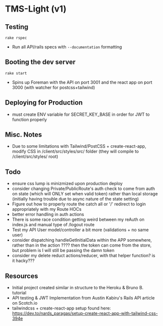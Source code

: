 # TMS-Light (v1)

## Testing
`rake rspec` 
* Run all API/rails specs with `--documentation` formatting

## Booting the dev server
`rake start`
* Spins up Foreman with the API on port 3001 and the react app on port 3000 (with watcher for postcss+tailwind)

## Deploying for Production
* must create ENV variable for SECRET_KEY_BASE in order for JWT to function properly

## Misc. Notes
* Due to some limitations with Tailwind/PostCSS + create-react-app, modify CSS in /client/src/styles/src/ folder (they will compile to /client/src/styles/ root)

## Todo
* ensure css lump is minizmized upon production deploy
* consider changing Private/PublicRoute's auth check to come from auth on state (which will ONLY set when valid token) rather than local storage (initially having trouble due to async nature of the state setting)
* Figure out how to properly route the catch all or '/' redirect to login appropriately with my Route HOCs
* better error handling in auth actions
* There is some race condition getting weird between my reAuth on index.js and manual type of /logout route
* Test my API User model/controller a bit more (validations + no same user)
* consider dispatching handleGetInitialData within the APP somewhere, rather than in the action ???? then the token can come from the store, but problem is I will still be passing the damn token
* consider my delete reduct actions/reducer, with that helper function?  is it hacky???

## Resources
* Initial project created similar in structure to the Heroku & Bruno B. tutorial
* API testing & JWT Implementation from Austin Kabiru's Rails API article on Scotch.io
* tailwindcss + create-react-app setup found here: https://dev.to/nards_paragas/setup-create-react-app-with-tailwind-css-394e